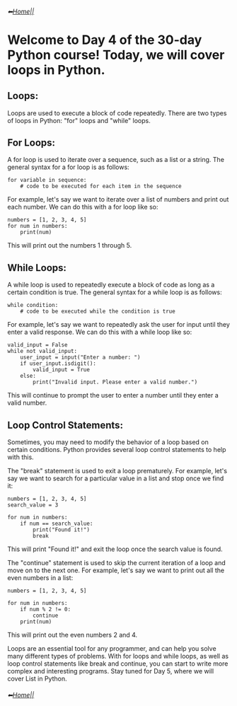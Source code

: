 ###### ⬅[Home||](https://github.com/ermiaswalelgne/Python-in-a-Month-A-Step-by-Step-Guide-to-Mastering-the-Language)

# Welcome to Day 4 of the 30-day Python course! Today, we will cover loops in Python.

## Loops:
Loops are used to execute a block of code repeatedly. There are two types of loops in Python: "for" loops and "while" loops.

## For Loops:
A for loop is used to iterate over a sequence, such as a list or a string. The general syntax for a for loop is as follows:

```
for variable in sequence:
    # code to be executed for each item in the sequence
````
For example, let's say we want to iterate over a list of numbers and print out each number. We can do this with a for loop like so:

```
numbers = [1, 2, 3, 4, 5]
for num in numbers:
    print(num)
````

This will print out the numbers 1 through 5.

## While Loops:
A while loop is used to repeatedly execute a block of code as long as a certain condition is true. The general syntax for a while loop is as follows:

```
while condition:
    # code to be executed while the condition is true
````

For example, let's say we want to repeatedly ask the user for input until they enter a valid response. We can do this with a while loop like so:


````
valid_input = False
while not valid_input:
    user_input = input("Enter a number: ")
    if user_input.isdigit():
        valid_input = True
    else:
        print("Invalid input. Please enter a valid number.")
````

This will continue to prompt the user to enter a number until they enter a valid number.

## Loop Control Statements:
Sometimes, you may need to modify the behavior of a loop based on certain conditions. Python provides several loop control statements to help with this.

The "break" statement is used to exit a loop prematurely. For example, let's say we want to search for a particular value in a list and stop once we find it:

```
numbers = [1, 2, 3, 4, 5]
search_value = 3

for num in numbers:
    if num == search_value:
        print("Found it!")
        break
````

This will print "Found it!" and exit the loop once the search value is found.

The "continue" statement is used to skip the current iteration of a loop and move on to the next one. For example, let's say we want to print out all the even numbers in a list:

```
numbers = [1, 2, 3, 4, 5]

for num in numbers:
    if num % 2 != 0:
        continue
    print(num)
````

This will print out the even numbers 2 and 4.

Loops are an essential tool for any programmer, and can help you solve many different types of problems. 
With for loops and while loops, as well as loop control statements like break and continue, you can start to write more complex and interesting programs. Stay tuned for Day 5, where we will cover List in Python.

###### ⬅[Home||](https://github.com/ermiaswalelgne/Python-in-a-Month-A-Step-by-Step-Guide-to-Mastering-the-Language)
